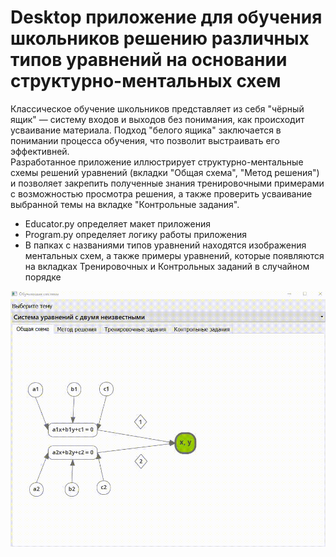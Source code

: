 # Desktop приложение для обучения школьников решению различных типов уравнений на основании структурно-ментальных схем  
Классическое обучение школьников представляет из себя "чёрный ящик" — систему входов и выходов без понимания, как происходит усваивание материала. Подход "белого ящика" заключается в понимании процесса обучения, что позволит выстраивать его эффективней.  
Разработанное приложение иллюстрирует структурно-ментальные схемы решений уравнений (вкладки "Общая схема", "Метод решения") и позволяет закрепить полученные знания тренировочными примерами с возможностью просмотра решения, а также проверить усваивание выбранной темы на вкладке "Контрольные задания".  
+ Educator.py определяет макет приложения
+ Program.py определяет логику работы приложения
+ В папках с названиями типов уравнений находятся изображения ментальных схем, а также примеры уравнений, которые появляются на вкладках Тренировочных и Контрольных заданий в случайном порядке

![](https://github.com/Nikita-Lev/Learning-System/blob/main/app_demo.gif)
